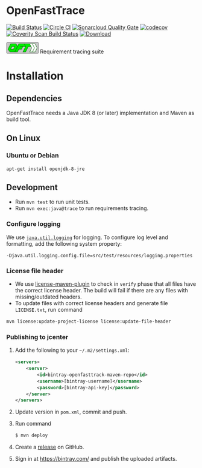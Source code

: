 # OpenFastTrace

[![Build Status](https://travis-ci.org/itsallcode/openfasttrace.svg)](https://travis-ci.org/itsallcode/openfasttrace)
[![Circle CI](https://circleci.com/gh/itsallcode/openfasttrace.svg?style=svg)](https://circleci.com/gh/itsallcode/openfasttrace)
[![Sonarcloud Quality Gate](https://sonarcloud.io/api/badges/gate?key=org.itsallcode%3Aopenfasttrace%3Adevelop)](https://sonarcloud.io/dashboard?id=org.itsallcode%3Aopenfasttrace%3Adevelop)
[![codecov](https://codecov.io/gh/itsallcode/openfasttrace/branch/develop/graph/badge.svg)](https://codecov.io/gh/itsallcode/openfasttrace)
[![Coverity Scan Build Status](https://scan.coverity.com/projects/14936/badge.svg)](https://scan.coverity.com/projects/itsallcode-openfasttrace)
[![Download](https://api.bintray.com/packages/itsallcode/itsallcode/openfasttrace/images/download.svg) ](https://bintray.com/itsallcode/itsallcode/openfasttrace/_latestVersion)

<img height="30" src="src/main/resources/openfasttrace_logo.svg" /> Requirement tracing suite

# Installation

## Dependencies

OpenFastTrace needs a Java JDK 8 (or later) implementation and Maven as build tool.

## On Linux

### Ubuntu or Debian

    apt-get install openjdk-8-jre

## Development

* Run `mvn test` to run unit tests.
* Run `mvn exec:java@trace` to run requirements tracing.

### Configure logging

We use [`java.util.logging`](https://docs.oracle.com/javase/8/docs/technotes/guides/logging/overview.html) for logging. To configure log level and formatting, add the following system property:
```
-Djava.util.logging.config.file=src/test/resources/logging.properties
```

### License file header

* We use [license-maven-plugin](http://www.mojohaus.org/license-maven-plugin) to check in `verify` phase that all files have the correct license header. The build will fail if there are any files with missing/outdated headers.
* To update files with correct license headers and generate file `LICENSE.txt`, run command
```bash
mvn license:update-project-license license:update-file-header
```

### Publishing to jcenter

1. Add the following to your `~/.m2/settings.xml`:

	```xml
	<servers>
		<server>
			<id>bintray-openfasttrack-maven-repo</id>
			<username>[bintray-username]</username>
			<password>[bintray-api-key]</password>
		</server>
	</servers>
	```

2. Update version in `pom.xml`, commit and push.
3. Run command

	```bash
	$ mvn deploy
	```

4. Create a [release](https://github.com/itsallcode/openfasttrace/releases) on GitHub.
5. Sign in at https://bintray.com/ and publish the uploaded artifacts.
